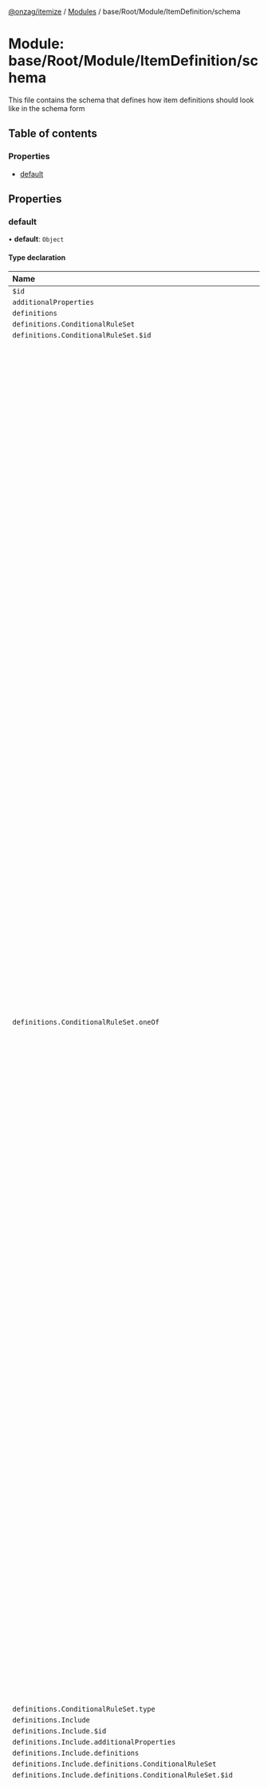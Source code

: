 [@onzag/itemize](../README.md) / [Modules](../modules.md) / base/Root/Module/ItemDefinition/schema

# Module: base/Root/Module/ItemDefinition/schema

This file contains the schema that defines how item definitions should look like
in the schema form

## Table of contents

### Properties

- [default](base_Root_Module_ItemDefinition_schema.md#default)

## Properties

### default

• **default**: `Object`

#### Type declaration

| Name | Type |
| :------ | :------ |
| `$id` | `string` |
| `additionalProperties` | `boolean` |
| `definitions` | `Object` |
| `definitions.ConditionalRuleSet` | `Object` |
| `definitions.ConditionalRuleSet.$id` | `string` |
| `definitions.ConditionalRuleSet.oneOf` | ({ `additionalProperties`: `boolean` = false; `dependencies`: { `condition`: `string`[] ; `gate`: `string`[]  } ; `properties`: { `attribute`: { `type`: `string` = "string" } ; `comparator`: { `enum`: `string`[] = comparators; `type`: `string` = "string" } ; `component`: `undefined` ; `condition`: { `oneOf`: ({ `$ref`: `string` = "ConditionalRuleSet"; `items`: `undefined` ; `type`: `undefined` = "array" } \| { `$ref`: `undefined` = "ConditionalRuleSet"; `items`: { `$ref`: `string` = "ConditionalRuleSet" } ; `type`: `string` = "array" })[]  } ; `gate`: { `enum`: `string`[] = gates; `type`: `string` = "string" } ; `internalConditionGate`: { `enum`: `string`[] = gates; `type`: `string` = "string" } ; `isIncluded`: `undefined` ; `method`: { `enum`: `string`[] = methods; `type`: `string` = "string" } ; `property`: { `pattern`: `string` = "^[a-z\_]+$\|^&this$"; `type`: `string` = "string" } ; `serverFlag`: { `enum`: `string`[] = serverFlags; `type`: `string` = "string" } ; `value`: { `oneOf`: ({ `additionalProperties`: `boolean` = false; `properties`: { `exactValue`: `undefined` = {}; `property`: { `pattern`: `string` = "^[a-z\_]+$"; `type`: `string` = "string" }  } ; `required`: `string`[]  } \| { `additionalProperties`: `boolean` = false; `properties`: { `exactValue`: {} = {}; `property`: `undefined`  } ; `required`: `string`[]  })[] ; `type`: `string` = "object" } ; `valueAttribute`: { `type`: `string` = "string" }  } ; `required`: `string`[]  } \| { `additionalProperties`: `boolean` = false; `dependencies`: { `condition`: `string`[] ; `gate`: `string`[]  } ; `properties`: { `attribute`: `undefined` ; `comparator`: `undefined` ; `component`: { `type`: `string` = "string" } ; `condition`: { `oneOf`: ({ `$ref`: `string` = "ConditionalRuleSet"; `items`: `undefined` ; `type`: `undefined` = "array" } \| { `$ref`: `undefined` = "ConditionalRuleSet"; `items`: { `$ref`: `string` = "ConditionalRuleSet" } ; `type`: `string` = "array" })[]  } ; `gate`: { `enum`: `string`[] = gates; `type`: `string` = "string" } ; `internalConditionGate`: { `enum`: `string`[] = gates; `type`: `string` = "string" } ; `isIncluded`: { `type`: `string` = "boolean" } ; `method`: `undefined` ; `property`: `undefined` ; `serverFlag`: { `enum`: `string`[] = serverFlags; `type`: `string` = "string" } ; `value`: `undefined` ; `valueAttribute`: `undefined`  } ; `required`: `string`[]  } \| { `additionalProperties`: `boolean` = false; `dependencies`: { `condition`: `string`[] ; `gate`: `string`[]  } ; `properties`: { `attribute`: `undefined` ; `comparator`: `undefined` ; `component`: `undefined` ; `condition`: { `oneOf`: ({ `$ref`: `string` = "ConditionalRuleSet"; `items`: `undefined` ; `type`: `undefined` = "array" } \| { `$ref`: `undefined` = "ConditionalRuleSet"; `items`: { `$ref`: `string` = "ConditionalRuleSet" } ; `type`: `string` = "array" })[]  } ; `gate`: { `enum`: `string`[] = gates; `type`: `string` = "string" } ; `internalConditionGate`: { `enum`: `string`[] = gates; `type`: `string` = "string" } ; `isIncluded`: `undefined` ; `method`: `undefined` ; `property`: `undefined` ; `serverFlag`: { `enum`: `string`[] = serverFlags; `type`: `string` = "string" } ; `value`: `undefined` ; `valueAttribute`: `undefined`  } ; `required`: `undefined`  })[] |
| `definitions.ConditionalRuleSet.type` | `string` |
| `definitions.Include` | `Object` |
| `definitions.Include.$id` | `string` |
| `definitions.Include.additionalProperties` | `boolean` |
| `definitions.Include.definitions` | `Object` |
| `definitions.Include.definitions.ConditionalRuleSet` | `Object` |
| `definitions.Include.definitions.ConditionalRuleSet.$id` | `string` |
| `definitions.Include.definitions.ConditionalRuleSet.oneOf` | ({ `additionalProperties`: `boolean` = false; `dependencies`: { `condition`: `string`[] ; `gate`: `string`[]  } ; `properties`: { `attribute`: { `type`: `string` = "string" } ; `comparator`: { `enum`: `string`[] = comparators; `type`: `string` = "string" } ; `component`: `undefined` ; `condition`: { `oneOf`: ({ `$ref`: `string` = "ConditionalRuleSet"; `items`: `undefined` ; `type`: `undefined` = "array" } \| { `$ref`: `undefined` = "ConditionalRuleSet"; `items`: { `$ref`: `string` = "ConditionalRuleSet" } ; `type`: `string` = "array" })[]  } ; `gate`: { `enum`: `string`[] = gates; `type`: `string` = "string" } ; `internalConditionGate`: { `enum`: `string`[] = gates; `type`: `string` = "string" } ; `isIncluded`: `undefined` ; `method`: { `enum`: `string`[] = methods; `type`: `string` = "string" } ; `property`: { `pattern`: `string` = "^[a-z\_]+$\|^&this$"; `type`: `string` = "string" } ; `serverFlag`: { `enum`: `string`[] = serverFlags; `type`: `string` = "string" } ; `value`: { `oneOf`: ({ `additionalProperties`: `boolean` = false; `properties`: { `exactValue`: `undefined` = {}; `property`: { `pattern`: `string` = "^[a-z\_]+$"; `type`: `string` = "string" }  } ; `required`: `string`[]  } \| { `additionalProperties`: `boolean` = false; `properties`: { `exactValue`: {} = {}; `property`: `undefined`  } ; `required`: `string`[]  })[] ; `type`: `string` = "object" } ; `valueAttribute`: { `type`: `string` = "string" }  } ; `required`: `string`[]  } \| { `additionalProperties`: `boolean` = false; `dependencies`: { `condition`: `string`[] ; `gate`: `string`[]  } ; `properties`: { `attribute`: `undefined` ; `comparator`: `undefined` ; `component`: { `type`: `string` = "string" } ; `condition`: { `oneOf`: ({ `$ref`: `string` = "ConditionalRuleSet"; `items`: `undefined` ; `type`: `undefined` = "array" } \| { `$ref`: `undefined` = "ConditionalRuleSet"; `items`: { `$ref`: `string` = "ConditionalRuleSet" } ; `type`: `string` = "array" })[]  } ; `gate`: { `enum`: `string`[] = gates; `type`: `string` = "string" } ; `internalConditionGate`: { `enum`: `string`[] = gates; `type`: `string` = "string" } ; `isIncluded`: { `type`: `string` = "boolean" } ; `method`: `undefined` ; `property`: `undefined` ; `serverFlag`: { `enum`: `string`[] = serverFlags; `type`: `string` = "string" } ; `value`: `undefined` ; `valueAttribute`: `undefined`  } ; `required`: `string`[]  } \| { `additionalProperties`: `boolean` = false; `dependencies`: { `condition`: `string`[] ; `gate`: `string`[]  } ; `properties`: { `attribute`: `undefined` ; `comparator`: `undefined` ; `component`: `undefined` ; `condition`: { `oneOf`: ({ `$ref`: `string` = "ConditionalRuleSet"; `items`: `undefined` ; `type`: `undefined` = "array" } \| { `$ref`: `undefined` = "ConditionalRuleSet"; `items`: { `$ref`: `string` = "ConditionalRuleSet" } ; `type`: `string` = "array" })[]  } ; `gate`: { `enum`: `string`[] = gates; `type`: `string` = "string" } ; `internalConditionGate`: { `enum`: `string`[] = gates; `type`: `string` = "string" } ; `isIncluded`: `undefined` ; `method`: `undefined` ; `property`: `undefined` ; `serverFlag`: { `enum`: `string`[] = serverFlags; `type`: `string` = "string" } ; `value`: `undefined` ; `valueAttribute`: `undefined`  } ; `required`: `undefined`  })[] |
| `definitions.Include.definitions.ConditionalRuleSet.type` | `string` |
| `definitions.Include.definitions.PropertiesValueMappingDefiniton` | `Object` |
| `definitions.Include.definitions.PropertiesValueMappingDefiniton.$id` | `string` |
| `definitions.Include.definitions.PropertiesValueMappingDefiniton.additionalProperties` | `boolean` |
| `definitions.Include.definitions.PropertiesValueMappingDefiniton.minProperties` | `number` |
| `definitions.Include.definitions.PropertiesValueMappingDefiniton.patternProperties` | `Object` |
| `definitions.Include.definitions.PropertiesValueMappingDefiniton.patternProperties.^[a-z_]+$` | `Object` |
| `definitions.Include.definitions.PropertiesValueMappingDefiniton.patternProperties.^[a-z_]+$.oneOf` | ({ `additionalProperties`: `boolean` = false; `properties`: { `exactValue`: `undefined` = {}; `property`: { `pattern`: `string` = "^[a-z\_]+$"; `type`: `string` = "string" }  } ; `required`: `string`[]  } \| { `additionalProperties`: `boolean` = false; `properties`: { `exactValue`: {} = {}; `property`: `undefined`  } ; `required`: `string`[]  })[] |
| `definitions.Include.definitions.PropertiesValueMappingDefiniton.patternProperties.^[a-z_]+$.type` | `string` |
| `definitions.Include.definitions.PropertiesValueMappingDefiniton.type` | `string` |
| `definitions.Include.properties` | `Object` |
| `definitions.Include.properties.canUserExclude` | `Object` |
| `definitions.Include.properties.canUserExclude.type` | `string` |
| `definitions.Include.properties.canUserExcludeIf` | `Object` |
| `definitions.Include.properties.canUserExcludeIf.$ref` | `string` |
| `definitions.Include.properties.defaultExcluded` | `Object` |
| `definitions.Include.properties.defaultExcluded.type` | `string` |
| `definitions.Include.properties.defaultExcludedIf` | `Object` |
| `definitions.Include.properties.defaultExcludedIf.$ref` | `string` |
| `definitions.Include.properties.definition` | `Object` |
| `definitions.Include.properties.definition.pattern` | `string` |
| `definitions.Include.properties.definition.type` | `string` |
| `definitions.Include.properties.disableSearch` | `Object` |
| `definitions.Include.properties.disableSearch.type` | `string` |
| `definitions.Include.properties.enforcedProperties` | `Object` |
| `definitions.Include.properties.enforcedProperties.$ref` | `string` |
| `definitions.Include.properties.excludedIf` | `Object` |
| `definitions.Include.properties.excludedIf.$ref` | `string` |
| `definitions.Include.properties.exclusionIsCallout` | `Object` |
| `definitions.Include.properties.exclusionIsCallout.type` | `string` |
| `definitions.Include.properties.id` | `Object` |
| `definitions.Include.properties.id.pattern` | `string` |
| `definitions.Include.properties.id.type` | `string` |
| `definitions.Include.properties.predefinedProperties` | `Object` |
| `definitions.Include.properties.predefinedProperties.$ref` | `string` |
| `definitions.Include.properties.sinkIn` | `Object` |
| `definitions.Include.properties.sinkIn.items` | `Object` |
| `definitions.Include.properties.sinkIn.items.type` | `string` |
| `definitions.Include.properties.sinkIn.type` | `string` |
| `definitions.Include.properties.ternaryExclusionState` | `Object` |
| `definitions.Include.properties.ternaryExclusionState.type` | `string` |
| `definitions.Include.required` | `string`[] |
| `definitions.Include.type` | `string` |
| `definitions.PropertiesValueMappingDefiniton` | `Object` |
| `definitions.PropertiesValueMappingDefiniton.$id` | `string` |
| `definitions.PropertiesValueMappingDefiniton.additionalProperties` | `boolean` |
| `definitions.PropertiesValueMappingDefiniton.minProperties` | `number` |
| `definitions.PropertiesValueMappingDefiniton.patternProperties` | `Object` |
| `definitions.PropertiesValueMappingDefiniton.patternProperties.^[a-z_]+$` | `Object` |
| `definitions.PropertiesValueMappingDefiniton.patternProperties.^[a-z_]+$.oneOf` | ({ `additionalProperties`: `boolean` = false; `properties`: { `exactValue`: `undefined` = {}; `property`: { `pattern`: `string` = "^[a-z\_]+$"; `type`: `string` = "string" }  } ; `required`: `string`[]  } \| { `additionalProperties`: `boolean` = false; `properties`: { `exactValue`: {} = {}; `property`: `undefined`  } ; `required`: `string`[]  })[] |
| `definitions.PropertiesValueMappingDefiniton.patternProperties.^[a-z_]+$.type` | `string` |
| `definitions.PropertiesValueMappingDefiniton.type` | `string` |
| `definitions.PropertyDefinition` | `Object` |
| `definitions.PropertyDefinition.$id` | `string` |
| `definitions.PropertyDefinition.additionalProperties` | `boolean` |
| `definitions.PropertyDefinition.definitions` | `Object` |
| `definitions.PropertyDefinition.definitions.ConditionalRuleSet` | `Object` |
| `definitions.PropertyDefinition.definitions.ConditionalRuleSet.$id` | `string` |
| `definitions.PropertyDefinition.definitions.ConditionalRuleSet.oneOf` | ({ `additionalProperties`: `boolean` = false; `dependencies`: { `condition`: `string`[] ; `gate`: `string`[]  } ; `properties`: { `attribute`: { `type`: `string` = "string" } ; `comparator`: { `enum`: `string`[] = comparators; `type`: `string` = "string" } ; `component`: `undefined` ; `condition`: { `oneOf`: ({ `$ref`: `string` = "ConditionalRuleSet"; `items`: `undefined` ; `type`: `undefined` = "array" } \| { `$ref`: `undefined` = "ConditionalRuleSet"; `items`: { `$ref`: `string` = "ConditionalRuleSet" } ; `type`: `string` = "array" })[]  } ; `gate`: { `enum`: `string`[] = gates; `type`: `string` = "string" } ; `internalConditionGate`: { `enum`: `string`[] = gates; `type`: `string` = "string" } ; `isIncluded`: `undefined` ; `method`: { `enum`: `string`[] = methods; `type`: `string` = "string" } ; `property`: { `pattern`: `string` = "^[a-z\_]+$\|^&this$"; `type`: `string` = "string" } ; `serverFlag`: { `enum`: `string`[] = serverFlags; `type`: `string` = "string" } ; `value`: { `oneOf`: ({ `additionalProperties`: `boolean` = false; `properties`: { `exactValue`: `undefined` = {}; `property`: { `pattern`: `string` = "^[a-z\_]+$"; `type`: `string` = "string" }  } ; `required`: `string`[]  } \| { `additionalProperties`: `boolean` = false; `properties`: { `exactValue`: {} = {}; `property`: `undefined`  } ; `required`: `string`[]  })[] ; `type`: `string` = "object" } ; `valueAttribute`: { `type`: `string` = "string" }  } ; `required`: `string`[]  } \| { `additionalProperties`: `boolean` = false; `dependencies`: { `condition`: `string`[] ; `gate`: `string`[]  } ; `properties`: { `attribute`: `undefined` ; `comparator`: `undefined` ; `component`: { `type`: `string` = "string" } ; `condition`: { `oneOf`: ({ `$ref`: `string` = "ConditionalRuleSet"; `items`: `undefined` ; `type`: `undefined` = "array" } \| { `$ref`: `undefined` = "ConditionalRuleSet"; `items`: { `$ref`: `string` = "ConditionalRuleSet" } ; `type`: `string` = "array" })[]  } ; `gate`: { `enum`: `string`[] = gates; `type`: `string` = "string" } ; `internalConditionGate`: { `enum`: `string`[] = gates; `type`: `string` = "string" } ; `isIncluded`: { `type`: `string` = "boolean" } ; `method`: `undefined` ; `property`: `undefined` ; `serverFlag`: { `enum`: `string`[] = serverFlags; `type`: `string` = "string" } ; `value`: `undefined` ; `valueAttribute`: `undefined`  } ; `required`: `string`[]  } \| { `additionalProperties`: `boolean` = false; `dependencies`: { `condition`: `string`[] ; `gate`: `string`[]  } ; `properties`: { `attribute`: `undefined` ; `comparator`: `undefined` ; `component`: `undefined` ; `condition`: { `oneOf`: ({ `$ref`: `string` = "ConditionalRuleSet"; `items`: `undefined` ; `type`: `undefined` = "array" } \| { `$ref`: `undefined` = "ConditionalRuleSet"; `items`: { `$ref`: `string` = "ConditionalRuleSet" } ; `type`: `string` = "array" })[]  } ; `gate`: { `enum`: `string`[] = gates; `type`: `string` = "string" } ; `internalConditionGate`: { `enum`: `string`[] = gates; `type`: `string` = "string" } ; `isIncluded`: `undefined` ; `method`: `undefined` ; `property`: `undefined` ; `serverFlag`: { `enum`: `string`[] = serverFlags; `type`: `string` = "string" } ; `value`: `undefined` ; `valueAttribute`: `undefined`  } ; `required`: `undefined`  })[] |
| `definitions.PropertyDefinition.definitions.ConditionalRuleSet.type` | `string` |
| `definitions.PropertyDefinition.properties` | `Object` |
| `definitions.PropertyDefinition.properties.coerceNullsIntoDefault` | `Object` |
| `definitions.PropertyDefinition.properties.coerceNullsIntoDefault.type` | `string` |
| `definitions.PropertyDefinition.properties.createRoleAccess` | `Object` |
| `definitions.PropertyDefinition.properties.createRoleAccess.items` | `Object` |
| `definitions.PropertyDefinition.properties.createRoleAccess.items.type` | `string` |
| `definitions.PropertyDefinition.properties.createRoleAccess.type` | `string` |
| `definitions.PropertyDefinition.properties.default` | `Object` |
| `definitions.PropertyDefinition.properties.defaultIf` | `Object` |
| `definitions.PropertyDefinition.properties.defaultIf.items` | `Object` |
| `definitions.PropertyDefinition.properties.defaultIf.items.additionalProperties` | `boolean` |
| `definitions.PropertyDefinition.properties.defaultIf.items.properties` | `Object` |
| `definitions.PropertyDefinition.properties.defaultIf.items.properties.if` | `Object` |
| `definitions.PropertyDefinition.properties.defaultIf.items.properties.if.$ref` | `string` |
| `definitions.PropertyDefinition.properties.defaultIf.items.properties.value` | `Object` |
| `definitions.PropertyDefinition.properties.defaultIf.items.required` | `string`[] |
| `definitions.PropertyDefinition.properties.defaultIf.items.type` | `string` |
| `definitions.PropertyDefinition.properties.defaultIf.type` | `string` |
| `definitions.PropertyDefinition.properties.description` | `Object` |
| `definitions.PropertyDefinition.properties.description.type` | `string` |
| `definitions.PropertyDefinition.properties.disableRangedSearch` | `Object` |
| `definitions.PropertyDefinition.properties.disableRangedSearch.type` | `string` |
| `definitions.PropertyDefinition.properties.disableRetrieval` | `Object` |
| `definitions.PropertyDefinition.properties.disableRetrieval.type` | `string` |
| `definitions.PropertyDefinition.properties.editRoleAccess` | `Object` |
| `definitions.PropertyDefinition.properties.editRoleAccess.items` | `Object` |
| `definitions.PropertyDefinition.properties.editRoleAccess.items.type` | `string` |
| `definitions.PropertyDefinition.properties.editRoleAccess.type` | `string` |
| `definitions.PropertyDefinition.properties.enforcedValue` | `Object` |
| `definitions.PropertyDefinition.properties.enforcedValues` | `Object` |
| `definitions.PropertyDefinition.properties.enforcedValues.items` | `Object` |
| `definitions.PropertyDefinition.properties.enforcedValues.items.additionalProperties` | `boolean` |
| `definitions.PropertyDefinition.properties.enforcedValues.items.properties` | `Object` |
| `definitions.PropertyDefinition.properties.enforcedValues.items.properties.if` | `Object` |
| `definitions.PropertyDefinition.properties.enforcedValues.items.properties.if.$ref` | `string` |
| `definitions.PropertyDefinition.properties.enforcedValues.items.properties.value` | `Object` |
| `definitions.PropertyDefinition.properties.enforcedValues.items.required` | `string`[] |
| `definitions.PropertyDefinition.properties.enforcedValues.items.type` | `string` |
| `definitions.PropertyDefinition.properties.enforcedValues.type` | `string` |
| `definitions.PropertyDefinition.properties.hidden` | `Object` |
| `definitions.PropertyDefinition.properties.hidden.type` | `string` |
| `definitions.PropertyDefinition.properties.hiddenIf` | `Object` |
| `definitions.PropertyDefinition.properties.hiddenIf.$ref` | `string` |
| `definitions.PropertyDefinition.properties.hiddenIfEnforced` | `Object` |
| `definitions.PropertyDefinition.properties.hiddenIfEnforced.type` | `string` |
| `definitions.PropertyDefinition.properties.i18nData` | `Object` |
| `definitions.PropertyDefinition.properties.i18nData.type` | `string` |
| `definitions.PropertyDefinition.properties.id` | `Object` |
| `definitions.PropertyDefinition.properties.id.pattern` | `string` |
| `definitions.PropertyDefinition.properties.id.type` | `string` |
| `definitions.PropertyDefinition.properties.invalidIf` | `Object` |
| `definitions.PropertyDefinition.properties.invalidIf.items` | `Object` |
| `definitions.PropertyDefinition.properties.invalidIf.items.additionalProperties` | `boolean` |
| `definitions.PropertyDefinition.properties.invalidIf.items.properties` | `Object` |
| `definitions.PropertyDefinition.properties.invalidIf.items.properties.error` | `Object` |
| `definitions.PropertyDefinition.properties.invalidIf.items.properties.error.pattern` | `string` |
| `definitions.PropertyDefinition.properties.invalidIf.items.properties.error.type` | `string` |
| `definitions.PropertyDefinition.properties.invalidIf.items.properties.if` | `Object` |
| `definitions.PropertyDefinition.properties.invalidIf.items.properties.if.$ref` | `string` |
| `definitions.PropertyDefinition.properties.invalidIf.items.required` | `string`[] |
| `definitions.PropertyDefinition.properties.invalidIf.items.type` | `string` |
| `definitions.PropertyDefinition.properties.invalidIf.type` | `string` |
| `definitions.PropertyDefinition.properties.max` | `Object` |
| `definitions.PropertyDefinition.properties.max.type` | `string` |
| `definitions.PropertyDefinition.properties.maxDecimalCount` | `Object` |
| `definitions.PropertyDefinition.properties.maxDecimalCount.minimum` | `number` |
| `definitions.PropertyDefinition.properties.maxDecimalCount.type` | `string` |
| `definitions.PropertyDefinition.properties.maxLength` | `Object` |
| `definitions.PropertyDefinition.properties.maxLength.minimum` | `number` |
| `definitions.PropertyDefinition.properties.maxLength.type` | `string` |
| `definitions.PropertyDefinition.properties.min` | `Object` |
| `definitions.PropertyDefinition.properties.min.type` | `string` |
| `definitions.PropertyDefinition.properties.minLength` | `Object` |
| `definitions.PropertyDefinition.properties.minLength.minimum` | `number` |
| `definitions.PropertyDefinition.properties.minLength.type` | `string` |
| `definitions.PropertyDefinition.properties.nonCaseSensitiveUnique` | `Object` |
| `definitions.PropertyDefinition.properties.nonCaseSensitiveUnique.type` | `string` |
| `definitions.PropertyDefinition.properties.nullIfHidden` | `Object` |
| `definitions.PropertyDefinition.properties.nullIfHidden.type` | `string` |
| `definitions.PropertyDefinition.properties.nullable` | `Object` |
| `definitions.PropertyDefinition.properties.nullable.type` | `string` |
| `definitions.PropertyDefinition.properties.pattern` | `Object` |
| `definitions.PropertyDefinition.properties.pattern.type` | `string` |
| `definitions.PropertyDefinition.properties.readRoleAccess` | `Object` |
| `definitions.PropertyDefinition.properties.readRoleAccess.items` | `Object` |
| `definitions.PropertyDefinition.properties.readRoleAccess.items.type` | `string` |
| `definitions.PropertyDefinition.properties.readRoleAccess.type` | `string` |
| `definitions.PropertyDefinition.properties.searchDefault` | `Object` |
| `definitions.PropertyDefinition.properties.searchDefaultIf` | `Object` |
| `definitions.PropertyDefinition.properties.searchDefaultIf.items` | `Object` |
| `definitions.PropertyDefinition.properties.searchDefaultIf.items.additionalProperties` | `boolean` |
| `definitions.PropertyDefinition.properties.searchDefaultIf.items.properties` | `Object` |
| `definitions.PropertyDefinition.properties.searchDefaultIf.items.properties.if` | `Object` |
| `definitions.PropertyDefinition.properties.searchDefaultIf.items.properties.if.$ref` | `string` |
| `definitions.PropertyDefinition.properties.searchDefaultIf.items.properties.value` | `Object` |
| `definitions.PropertyDefinition.properties.searchDefaultIf.items.required` | `string`[] |
| `definitions.PropertyDefinition.properties.searchDefaultIf.items.type` | `string` |
| `definitions.PropertyDefinition.properties.searchDefaultIf.type` | `string` |
| `definitions.PropertyDefinition.properties.searchEngineBoost` | `Object` |
| `definitions.PropertyDefinition.properties.searchEngineBoost.type` | `string` |
| `definitions.PropertyDefinition.properties.searchHidden` | `Object` |
| `definitions.PropertyDefinition.properties.searchHidden.type` | `string` |
| `definitions.PropertyDefinition.properties.searchHiddenIf` | `Object` |
| `definitions.PropertyDefinition.properties.searchHiddenIf.$ref` | `string` |
| `definitions.PropertyDefinition.properties.searchInvalidIf` | `Object` |
| `definitions.PropertyDefinition.properties.searchInvalidIf.items` | `Object` |
| `definitions.PropertyDefinition.properties.searchInvalidIf.items.additionalProperties` | `boolean` |
| `definitions.PropertyDefinition.properties.searchInvalidIf.items.properties` | `Object` |
| `definitions.PropertyDefinition.properties.searchInvalidIf.items.properties.error` | `Object` |
| `definitions.PropertyDefinition.properties.searchInvalidIf.items.properties.error.pattern` | `string` |
| `definitions.PropertyDefinition.properties.searchInvalidIf.items.properties.error.type` | `string` |
| `definitions.PropertyDefinition.properties.searchInvalidIf.items.properties.if` | `Object` |
| `definitions.PropertyDefinition.properties.searchInvalidIf.items.properties.if.$ref` | `string` |
| `definitions.PropertyDefinition.properties.searchInvalidIf.items.required` | `string`[] |
| `definitions.PropertyDefinition.properties.searchInvalidIf.items.type` | `string` |
| `definitions.PropertyDefinition.properties.searchInvalidIf.type` | `string` |
| `definitions.PropertyDefinition.properties.searchOnlyProperty` | `Object` |
| `definitions.PropertyDefinition.properties.searchOnlyProperty.type` | `string` |
| `definitions.PropertyDefinition.properties.searchable` | `Object` |
| `definitions.PropertyDefinition.properties.searchable.type` | `string` |
| `definitions.PropertyDefinition.properties.softReadRoleAccess` | `Object` |
| `definitions.PropertyDefinition.properties.softReadRoleAccess.items` | `Object` |
| `definitions.PropertyDefinition.properties.softReadRoleAccess.items.type` | `string` |
| `definitions.PropertyDefinition.properties.softReadRoleAccess.type` | `string` |
| `definitions.PropertyDefinition.properties.specialProperties` | `Object` |
| `definitions.PropertyDefinition.properties.specialProperties.additionalProperties` | `boolean` |
| `definitions.PropertyDefinition.properties.specialProperties.properties` | `Object` |
| `definitions.PropertyDefinition.properties.specialProperties.type` | `string` |
| `definitions.PropertyDefinition.properties.subtype` | `Object` |
| `definitions.PropertyDefinition.properties.subtype.type` | `string` |
| `definitions.PropertyDefinition.properties.type` | `Object` |
| `definitions.PropertyDefinition.properties.type.type` | `string` |
| `definitions.PropertyDefinition.properties.unique` | `Object` |
| `definitions.PropertyDefinition.properties.unique.type` | `string` |
| `definitions.PropertyDefinition.properties.values` | `Object` |
| `definitions.PropertyDefinition.properties.values.items` | `Object` |
| `definitions.PropertyDefinition.properties.values.items.type` | `string`[] |
| `definitions.PropertyDefinition.properties.values.type` | `string` |
| `definitions.PropertyDefinition.required` | `string`[] |
| `definitions.PropertyDefinition.type` | `string` |
| `dependencies` | `Object` |
| `dependencies.canCreateInBehalfTargetRoles` | `string`[] |
| `dependencies.createInBehalfRoleAccess` | `string`[] |
| `dependencies.versionIsCountry` | `string`[] |
| `dependencies.versionIsLanguage` | `string`[] |
| `dependencies.versionIsLanguageAndCountry` | `string`[] |
| `dependencies.versioningRoleAccess` | `string`[] |
| `properties` | `Object` |
| `properties.canBeParentedBy` | `Object` |
| `properties.canBeParentedBy.items` | `Object` |
| `properties.canBeParentedBy.items.additionalProperties` | `boolean` |
| `properties.canBeParentedBy.items.properties` | `Object` |
| `properties.canBeParentedBy.items.properties.item` | `Object` |
| `properties.canBeParentedBy.items.properties.item.type` | `string` |
| `properties.canBeParentedBy.items.properties.module` | `Object` |
| `properties.canBeParentedBy.items.properties.module.type` | `string` |
| `properties.canBeParentedBy.items.required` | `string`[] |
| `properties.canBeParentedBy.items.type` | `string` |
| `properties.canBeParentedBy.minItems` | `number` |
| `properties.canBeParentedBy.type` | `string` |
| `properties.canCreateInBehalf` | `Object` |
| `properties.canCreateInBehalf.type` | `string` |
| `properties.canCreateInBehalfTargetRoles` | `Object` |
| `properties.canCreateInBehalfTargetRoles.items` | `Object` |
| `properties.canCreateInBehalfTargetRoles.items.type` | `string` |
| `properties.canCreateInBehalfTargetRoles.type` | `string` |
| `properties.children` | `Object` |
| `properties.children.items` | `Object` |
| `properties.children.items.$ref` | `string` |
| `properties.children.minItems` | `number` |
| `properties.children.type` | `string` |
| `properties.createInBehalfRoleAccess` | `Object` |
| `properties.createInBehalfRoleAccess.items` | `Object` |
| `properties.createInBehalfRoleAccess.items.type` | `string` |
| `properties.createInBehalfRoleAccess.type` | `string` |
| `properties.createRoleAccess` | `Object` |
| `properties.createRoleAccess.items` | `Object` |
| `properties.createRoleAccess.items.type` | `string` |
| `properties.createRoleAccess.type` | `string` |
| `properties.customIdRoleAccess` | `Object` |
| `properties.customIdRoleAccess.items` | `Object` |
| `properties.customIdRoleAccess.items.type` | `string` |
| `properties.customIdRoleAccess.type` | `string` |
| `properties.deleteRoleAccess` | `Object` |
| `properties.deleteRoleAccess.items` | `Object` |
| `properties.deleteRoleAccess.items.type` | `string` |
| `properties.deleteRoleAccess.type` | `string` |
| `properties.description` | `Object` |
| `properties.description.type` | `string` |
| `properties.editRoleAccess` | `Object` |
| `properties.editRoleAccess.items` | `Object` |
| `properties.editRoleAccess.items.type` | `string` |
| `properties.editRoleAccess.type` | `string` |
| `properties.enableReparenting` | `Object` |
| `properties.enableReparenting.type` | `string` |
| `properties.enableVersioning` | `Object` |
| `properties.enableVersioning.type` | `string` |
| `properties.imports` | `Object` |
| `properties.imports.additionalItems` | `boolean` |
| `properties.imports.items` | `Object` |
| `properties.imports.items.type` | `string` |
| `properties.imports.minItems` | `number` |
| `properties.imports.type` | `string` |
| `properties.includes` | `Object` |
| `properties.includes.items` | `Object` |
| `properties.includes.items.$ref` | `string` |
| `properties.includes.type` | `string` |
| `properties.mustBeParented` | `Object` |
| `properties.mustBeParented.type` | `string` |
| `properties.ownerIsObjectId` | `Object` |
| `properties.ownerIsObjectId.type` | `string` |
| `properties.ownerReadRoleAccess` | `Object` |
| `properties.ownerReadRoleAccess.items` | `Object` |
| `properties.ownerReadRoleAccess.items.type` | `string` |
| `properties.ownerReadRoleAccess.type` | `string` |
| `properties.parentMaxChildCountAnyType` | `Object` |
| `properties.parentMaxChildCountAnyType.type` | `string` |
| `properties.parentMaxChildCountSameType` | `Object` |
| `properties.parentMaxChildCountSameType.type` | `string` |
| `properties.parentingRoleAccess` | `Object` |
| `properties.parentingRoleAccess.items` | `Object` |
| `properties.parentingRoleAccess.items.type` | `string` |
| `properties.parentingRoleAccess.type` | `string` |
| `properties.parentingRule` | `Object` |
| `properties.parentingRule.enum` | `string`[] |
| `properties.parentingRule.type` | `string` |
| `properties.policies` | `Object` |
| `properties.policies.properties` | `Object` |
| `properties.policies.properties.delete` | `Object` |
| `properties.policies.properties.delete.additionalProperties` | `boolean` |
| `properties.policies.properties.delete.patternProperties` | `Object` |
| `properties.policies.properties.delete.patternProperties.^[A-Z_]+$` | `Object` |
| `properties.policies.properties.delete.patternProperties.^[A-Z_]+$.properties` | `Object` |
| `properties.policies.properties.delete.patternProperties.^[A-Z_]+$.properties.properties` | `Object` |
| `properties.policies.properties.delete.patternProperties.^[A-Z_]+$.properties.properties.items` | `Object` |
| `properties.policies.properties.delete.patternProperties.^[A-Z_]+$.properties.properties.items.type` | `string` |
| `properties.policies.properties.delete.patternProperties.^[A-Z_]+$.properties.properties.minItems` | `number` |
| `properties.policies.properties.delete.patternProperties.^[A-Z_]+$.properties.properties.type` | `string` |
| `properties.policies.properties.delete.patternProperties.^[A-Z_]+$.properties.roles` | `Object` |
| `properties.policies.properties.delete.patternProperties.^[A-Z_]+$.properties.roles.items` | `Object` |
| `properties.policies.properties.delete.patternProperties.^[A-Z_]+$.properties.roles.items.type` | `string` |
| `properties.policies.properties.delete.patternProperties.^[A-Z_]+$.properties.roles.type` | `string` |
| `properties.policies.properties.delete.patternProperties.^[A-Z_]+$.required` | `string`[] |
| `properties.policies.properties.delete.patternProperties.^[A-Z_]+$.type` | `string` |
| `properties.policies.properties.delete.type` | `string` |
| `properties.policies.properties.edit` | `Object` |
| `properties.policies.properties.edit.additionalProperties` | `boolean` |
| `properties.policies.properties.edit.patternProperties` | `Object` |
| `properties.policies.properties.edit.patternProperties.^[A-Z_]+$` | `Object` |
| `properties.policies.properties.edit.patternProperties.^[A-Z_]+$.properties` | `Object` |
| `properties.policies.properties.edit.patternProperties.^[A-Z_]+$.properties.applyingIncludes` | `Object` |
| `properties.policies.properties.edit.patternProperties.^[A-Z_]+$.properties.applyingIncludes.items` | `Object` |
| `properties.policies.properties.edit.patternProperties.^[A-Z_]+$.properties.applyingIncludes.items.type` | `string` |
| `properties.policies.properties.edit.patternProperties.^[A-Z_]+$.properties.applyingIncludes.minItems` | `number` |
| `properties.policies.properties.edit.patternProperties.^[A-Z_]+$.properties.applyingIncludes.type` | `string` |
| `properties.policies.properties.edit.patternProperties.^[A-Z_]+$.properties.applyingProperties` | `Object` |
| `properties.policies.properties.edit.patternProperties.^[A-Z_]+$.properties.applyingProperties.items` | `Object` |
| `properties.policies.properties.edit.patternProperties.^[A-Z_]+$.properties.applyingProperties.items.type` | `string` |
| `properties.policies.properties.edit.patternProperties.^[A-Z_]+$.properties.applyingProperties.minItems` | `number` |
| `properties.policies.properties.edit.patternProperties.^[A-Z_]+$.properties.applyingProperties.type` | `string` |
| `properties.policies.properties.edit.patternProperties.^[A-Z_]+$.properties.applyingPropertyOnlyAppliesWhenCurrentIsNonNull` | `Object` |
| `properties.policies.properties.edit.patternProperties.^[A-Z_]+$.properties.applyingPropertyOnlyAppliesWhenCurrentIsNonNull.type` | `string` |
| `properties.policies.properties.edit.patternProperties.^[A-Z_]+$.properties.properties` | `Object` |
| `properties.policies.properties.edit.patternProperties.^[A-Z_]+$.properties.properties.items` | `Object` |
| `properties.policies.properties.edit.patternProperties.^[A-Z_]+$.properties.properties.items.type` | `string` |
| `properties.policies.properties.edit.patternProperties.^[A-Z_]+$.properties.properties.minItems` | `number` |
| `properties.policies.properties.edit.patternProperties.^[A-Z_]+$.properties.properties.type` | `string` |
| `properties.policies.properties.edit.patternProperties.^[A-Z_]+$.properties.roles` | `Object` |
| `properties.policies.properties.edit.patternProperties.^[A-Z_]+$.properties.roles.items` | `Object` |
| `properties.policies.properties.edit.patternProperties.^[A-Z_]+$.properties.roles.items.type` | `string` |
| `properties.policies.properties.edit.patternProperties.^[A-Z_]+$.properties.roles.type` | `string` |
| `properties.policies.properties.edit.patternProperties.^[A-Z_]+$.required` | `string`[] |
| `properties.policies.properties.edit.patternProperties.^[A-Z_]+$.type` | `string` |
| `properties.policies.properties.edit.type` | `string` |
| `properties.policies.properties.parent` | `Object` |
| `properties.policies.properties.parent.additionalProperties` | `boolean` |
| `properties.policies.properties.parent.patternProperties` | `Object` |
| `properties.policies.properties.parent.patternProperties.^[A-Z_]+$` | `Object` |
| `properties.policies.properties.parent.patternProperties.^[A-Z_]+$.properties` | `Object` |
| `properties.policies.properties.parent.patternProperties.^[A-Z_]+$.properties.itemDefinition` | `Object` |
| `properties.policies.properties.parent.patternProperties.^[A-Z_]+$.properties.itemDefinition.type` | `string` |
| `properties.policies.properties.parent.patternProperties.^[A-Z_]+$.properties.module` | `Object` |
| `properties.policies.properties.parent.patternProperties.^[A-Z_]+$.properties.module.type` | `string` |
| `properties.policies.properties.parent.patternProperties.^[A-Z_]+$.properties.properties` | `Object` |
| `properties.policies.properties.parent.patternProperties.^[A-Z_]+$.properties.properties.items` | `Object` |
| `properties.policies.properties.parent.patternProperties.^[A-Z_]+$.properties.properties.items.type` | `string` |
| `properties.policies.properties.parent.patternProperties.^[A-Z_]+$.properties.properties.minItems` | `number` |
| `properties.policies.properties.parent.patternProperties.^[A-Z_]+$.properties.properties.type` | `string` |
| `properties.policies.properties.parent.patternProperties.^[A-Z_]+$.properties.roles` | `Object` |
| `properties.policies.properties.parent.patternProperties.^[A-Z_]+$.properties.roles.items` | `Object` |
| `properties.policies.properties.parent.patternProperties.^[A-Z_]+$.properties.roles.items.type` | `string` |
| `properties.policies.properties.parent.patternProperties.^[A-Z_]+$.properties.roles.type` | `string` |
| `properties.policies.properties.parent.patternProperties.^[A-Z_]+$.required` | `string`[] |
| `properties.policies.properties.parent.patternProperties.^[A-Z_]+$.type` | `string` |
| `properties.policies.properties.parent.type` | `string` |
| `properties.policies.properties.read` | `Object` |
| `properties.policies.properties.read.additionalProperties` | `boolean` |
| `properties.policies.properties.read.patternProperties` | `Object` |
| `properties.policies.properties.read.patternProperties.^[A-Z_]+$` | `Object` |
| `properties.policies.properties.read.patternProperties.^[A-Z_]+$.properties` | `Object` |
| `properties.policies.properties.read.patternProperties.^[A-Z_]+$.properties.applyingIncludes` | `Object` |
| `properties.policies.properties.read.patternProperties.^[A-Z_]+$.properties.applyingIncludes.items` | `Object` |
| `properties.policies.properties.read.patternProperties.^[A-Z_]+$.properties.applyingIncludes.items.type` | `string` |
| `properties.policies.properties.read.patternProperties.^[A-Z_]+$.properties.applyingIncludes.minItems` | `number` |
| `properties.policies.properties.read.patternProperties.^[A-Z_]+$.properties.applyingIncludes.type` | `string` |
| `properties.policies.properties.read.patternProperties.^[A-Z_]+$.properties.applyingProperties` | `Object` |
| `properties.policies.properties.read.patternProperties.^[A-Z_]+$.properties.applyingProperties.items` | `Object` |
| `properties.policies.properties.read.patternProperties.^[A-Z_]+$.properties.applyingProperties.items.type` | `string` |
| `properties.policies.properties.read.patternProperties.^[A-Z_]+$.properties.applyingProperties.minItems` | `number` |
| `properties.policies.properties.read.patternProperties.^[A-Z_]+$.properties.applyingProperties.type` | `string` |
| `properties.policies.properties.read.patternProperties.^[A-Z_]+$.properties.applyingPropertyOnlyAppliesWhenCurrentIsNonNull` | `Object` |
| `properties.policies.properties.read.patternProperties.^[A-Z_]+$.properties.applyingPropertyOnlyAppliesWhenCurrentIsNonNull.type` | `string` |
| `properties.policies.properties.read.patternProperties.^[A-Z_]+$.properties.properties` | `Object` |
| `properties.policies.properties.read.patternProperties.^[A-Z_]+$.properties.properties.items` | `Object` |
| `properties.policies.properties.read.patternProperties.^[A-Z_]+$.properties.properties.items.type` | `string` |
| `properties.policies.properties.read.patternProperties.^[A-Z_]+$.properties.properties.minItems` | `number` |
| `properties.policies.properties.read.patternProperties.^[A-Z_]+$.properties.properties.type` | `string` |
| `properties.policies.properties.read.patternProperties.^[A-Z_]+$.properties.roles` | `Object` |
| `properties.policies.properties.read.patternProperties.^[A-Z_]+$.properties.roles.items` | `Object` |
| `properties.policies.properties.read.patternProperties.^[A-Z_]+$.properties.roles.items.type` | `string` |
| `properties.policies.properties.read.patternProperties.^[A-Z_]+$.properties.roles.type` | `string` |
| `properties.policies.properties.read.patternProperties.^[A-Z_]+$.required` | `string`[] |
| `properties.policies.properties.read.patternProperties.^[A-Z_]+$.type` | `string` |
| `properties.policies.properties.read.type` | `string` |
| `properties.policies.type` | `string` |
| `properties.properties` | `Object` |
| `properties.properties.items` | `Object` |
| `properties.properties.items.$ref` | `string` |
| `properties.properties.type` | `string` |
| `properties.readRoleAccess` | `Object` |
| `properties.readRoleAccess.items` | `Object` |
| `properties.readRoleAccess.items.type` | `string` |
| `properties.readRoleAccess.type` | `string` |
| `properties.requestLimiters` | `Object` |
| `properties.requestLimiters.additionalProperties` | `boolean` |
| `properties.requestLimiters.properties` | `Object` |
| `properties.requestLimiters.properties.condition` | `Object` |
| `properties.requestLimiters.properties.condition.enum` | `string`[] |
| `properties.requestLimiters.properties.condition.type` | `string` |
| `properties.requestLimiters.properties.createdBy` | `Object` |
| `properties.requestLimiters.properties.createdBy.type` | `string` |
| `properties.requestLimiters.properties.custom` | `Object` |
| `properties.requestLimiters.properties.custom.items` | `Object` |
| `properties.requestLimiters.properties.custom.items.type` | `string` |
| `properties.requestLimiters.properties.custom.type` | `string` |
| `properties.requestLimiters.properties.parenting` | `Object` |
| `properties.requestLimiters.properties.parenting.type` | `string` |
| `properties.requestLimiters.properties.since` | `Object` |
| `properties.requestLimiters.properties.since.type` | `string` |
| `properties.requestLimiters.required` | `string`[] |
| `properties.requestLimiters.type` | `string` |
| `properties.searchEngineEnabled` | `Object` |
| `properties.searchEngineEnabled.type` | `string` |
| `properties.searchEngineFallbackLang` | `Object` |
| `properties.searchEngineFallbackLang.type` | `string` |
| `properties.searchEngineLangUseVersion` | `Object` |
| `properties.searchEngineLangUseVersion.type` | `string` |
| `properties.searchEngineMainLangBasedOnProperty` | `Object` |
| `properties.searchEngineMainLangBasedOnProperty.type` | `string` |
| `properties.searchEngineMainLangProperty` | `Object` |
| `properties.searchEngineMainLangProperty.type` | `string` |
| `properties.searchRoleAccess` | `Object` |
| `properties.searchRoleAccess.items` | `Object` |
| `properties.searchRoleAccess.items.type` | `string` |
| `properties.searchRoleAccess.type` | `string` |
| `properties.searchable` | `Object` |
| `properties.searchable.type` | `string` |
| `properties.type` | `Object` |
| `properties.type.const` | `string` |
| `properties.versionIsCountry` | `Object` |
| `properties.versionIsCountry.type` | `string` |
| `properties.versionIsLanguage` | `Object` |
| `properties.versionIsLanguage.type` | `string` |
| `properties.versionIsLanguageAndCountry` | `Object` |
| `properties.versionIsLanguageAndCountry.type` | `string` |
| `properties.versioningRoleAccess` | `Object` |
| `properties.versioningRoleAccess.items` | `Object` |
| `properties.versioningRoleAccess.items.type` | `string` |
| `properties.versioningRoleAccess.type` | `string` |
| `required` | `string`[] |
| `type` | `string` |
